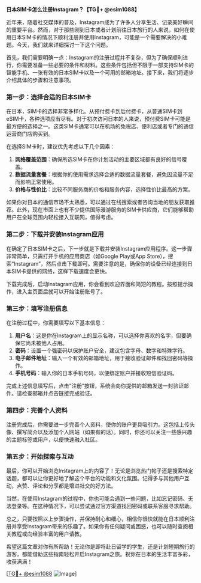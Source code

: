 **日本SIM卡怎么注册Instagram？【TG💪+ @esim1088】**

近年来，随着社交媒体的普及，Instagram成为了许多人分享生活、记录美好瞬间的重要平台。然而，对于那些刚到日本或者计划前往日本旅行的人来说，如何在使用日本SIM卡的情况下顺利注册并使用Instagram，可能是一个需要解决的小难题。今天，我们就来详细探讨一下这个问题。

首先，我们需要明确一点：Instagram的注册过程并不复杂，但为了确保顺利进行，你需要准备一些必要的条件和材料。这些条件包括但不限于一部支持SIM卡的智能手机、一张有效的日本SIM卡以及一个可用的邮箱地址。接下来，我们将逐步介绍具体的步骤和注意事项。

### **第一步：选择合适的日本SIM卡**

在日本，SIM卡的选择非常多样化。从预付费卡到后付费卡，从普通SIM卡到eSIM卡，各种选项应有尽有。对于初次访问日本的人来说，预付费SIM卡可能是最方便的选择之一。这类SIM卡通常可以在机场的免税店、便利店或者专门的通信运营商门店购买到。

在选择SIM卡时，建议优先考虑以下几个因素：

1. **网络覆盖范围**：确保所选SIM卡在你计划活动的主要区域都有良好的信号覆盖。
2. **数据流量套餐**：根据你的使用需求选择合适的数据流量套餐，避免因流量不足而影响正常使用。
3. **价格与性价比**：比较不同服务商的价格和服务内容，选择性价比最高的方案。

如果你对日本的通信市场不太熟悉，可以通过在线搜索或者咨询当地的朋友获取推荐。此外，现在市面上也有不少提供国际漫游服务的SIM卡供应商，它们能够帮助用户在全球范围内轻松接入互联网，值得考虑。

### **第二步：下载并安装Instagram应用**

在确定了日本SIM卡之后，下一步就是下载并安装Instagram应用程序。这一步骤非常简单，只需打开手机的应用商店（如Google Play或App Store），搜索“Instagram”，然后点击下载即可。需要注意的是，确保你的设备已经连接到日本SIM卡提供的网络，这样下载速度会更快。

下载完成后，启动Instagram应用，你会看到欢迎界面和简短的教程。按照提示操作，进入主页面后就可以开始注册账号了。

### **第三步：填写注册信息**

在注册过程中，你需要填写以下基本信息：

1. **用户名**：这是你在Instagram上的显示名称，可以选择你喜欢的名字，但要确保它尚未被他人占用。
2. **密码**：设置一个强密码以保护账户安全，建议包含字母、数字和特殊字符。
3. **电子邮件地址**：输入一个有效的邮箱地址，用于接收验证邮件和找回密码等操作。
4. **手机号码**：输入你的日本手机号码，以便绑定账户并接收短信验证码。

完成上述信息填写后，点击“注册”按钮，系统会向你提供的邮箱发送一封验证邮件。请检查邮箱并点击链接完成验证。

### **第四步：完善个人资料**

注册完成后，你需要进一步完善个人资料，使你的账户更具吸引力。这包括上传头像、撰写简介以及添加个人网站（如果有的话）。同时，你还可以关注一些感兴趣的主题标签或用户，以便快速融入社区。

### **第五步：开始探索与互动**

最后，你可以开始浏览Instagram上的内容了！无论是浏览热门帖子还是搜索特定话题，都可以让你更好地了解这个平台的功能和文化氛围。记得多与其他用户互动，点赞、评论和分享都是增进社交的好方法。

当然，在使用Instagram的过程中，你也可能会遇到一些问题，比如忘记密码、无法登录等。在这种情况下，可以尝试通过官方渠道找回密码或联系客服寻求帮助。

总之，只要按照以上步骤操作，并保持耐心和细心，相信你很快就能在日本顺利注册并享受Instagram带来的乐趣了。如果你有任何疑问或困惑，也可以随时查阅相关教程或向经验丰富的用户请教。

希望这篇文章对你有所帮助！无论你是即将赴日留学的学生，还是计划短期旅行的游客，都能借助这些指南轻松开启Instagram之旅。祝你在日本的生活丰富多彩，收获满满！

[[TG💪+ @esim1088](https://t.me/s/esim1088) ![Image](https://i.postimg.cc/4NQfJmqS/Snipaste-2025-05-13-00-14-12.png)]